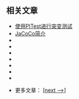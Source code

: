 ## 相关文章

+ [使用PITest进行突变测试](docs/使用PITest进行突变测试.md)
+ [JaCoCo简介](docs/JaCoCo简介.md)
+ []()
+ []()
+ []()
+ []()
+ []()
+ []()
+ []()

- 更多文章： [[next -->]](../libraries-2/README.md)